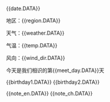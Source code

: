 



{{date.DATA}} 

地区：{{region.DATA}} 

天气：{{weather.DATA}} 

气温：{{temp.DATA}} 

风向：{{wind_dir.DATA}} 

今天是我们相识的第{{meet_day.DATA}}天 

{{birthday1.DATA}} 
{{birthday2.DATA}}


{{note_en.DATA}} 
{{note_ch.DATA}}



